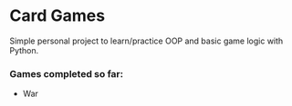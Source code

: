 # Card Games
Simple personal project to learn/practice OOP and basic game logic with Python.

### Games completed so far:
- War

